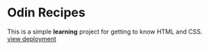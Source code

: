 # Odin Recipes
This is a simple **learning** project for getting to know HTML and CSS.   
[view deployment](https://solovlad.github.io/odin-recipes/)